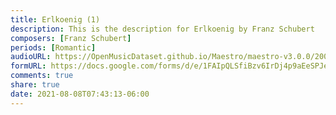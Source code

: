 ```yaml
---
title: Erlkoenig (1)
description: This is the description for Erlkoenig by Franz Schubert
composers: [Franz Schubert]
periods: [Romantic]
audioURL: https://OpenMusicDataset.github.io/Maestro/maestro-v3.0.0/2009/MIDI-Unprocessed_08_R1_2009_01-04_ORIG_MID--AUDIO_08_R1_2009_08_R1_2009_04_WAV.midi
formURL: https://docs.google.com/forms/d/e/1FAIpQLSfiBzv6IrDj4p9aEeSPJe6Pb2cKgANEuOpjbUm6aBsaDaz0FQ/viewform
comments: true
share: true
date: 2021-08-08T07:43:13-06:00
---
```

